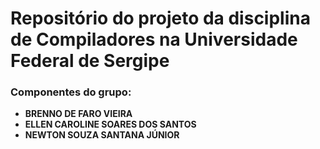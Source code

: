 # Repositório do projeto da disciplina de Compiladores na Universidade Federal de Sergipe
### Componentes do grupo:
- **BRENNO DE FARO VIEIRA**
- **ELLEN CAROLINE SOARES DOS SANTOS**
- **NEWTON SOUZA SANTANA JÚNIOR**

